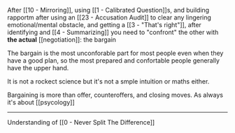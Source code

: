 After [[10 - Mirroring]], using [[1 - Calibrated Question]]s, and building rapportm after using an [[23 - Accusation Audit]] to clear any lingering emotional/mental obstacle, and getting a [[3 - "That's right"]], after identifying and [[4 - Summarizing]] you need to "confront" the other with **the actual** [[negotiation]]: the bargain

The bargain is the most unconforable part for most people even when they have a good plan, so the most prepared and confortable people generally have the upper hand.

It is not a rockect science but it's not a smple intuition or maths either.

Bargaining is more than offer, counteroffers, and closing moves. As always it's about [[psycology]]

---

Understanding of [[0 - Never Split The Difference]]
